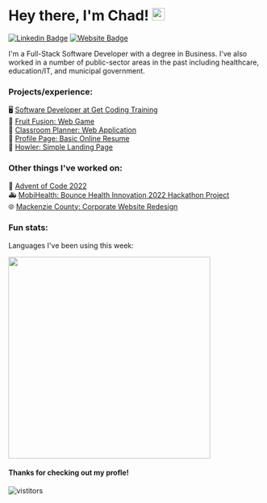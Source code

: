 # Hey there, I'm Chad! <img src="https://media.giphy.com/media/hvRJCLFzcasrR4ia7z/giphy.gif" width="25">

[![Linkedin Badge](https://img.shields.io/badge/-LinkedIn-0e76a8?style=flat-square&logo=Linkedin&logoColor=white)](https://linkedin.com/in/chadmroberts88)
[![Website Badge](https://img.shields.io/badge/Website-3b5998?style=flat-square&logo=google-chrome&logoColor=white)](https://www.chadroberts.ca)

I'm a Full-Stack Software Developer with a degree in Business. I've also worked in a number of public-sector areas in the past including healthcare, education/IT, and municipal government.

### Projects/experience:

🖥️ [Software Developer at Get Coding Training](https://www.getcoding.ca/our-students) <br>
🍓 [Fruit Fusion: Web Game](https://chadmroberts88.github.io/fruit-fusion/) <br>
🏫 [Classroom Planner: Web Application](https://chadmroberts88.github.io/classroom-planner/) <br>
💼 [Profile Page: Basic Online Resume](https://chadmroberts88.github.io/profile/) <br>
🐶 [Howler: Simple Landing Page](https://chadmroberts88.github.io/howler/) <br>

### Other things I've worked on:

🎄 [Advent of Code 2022](https://github.com/chadmroberts88/advent-of-code-2022) <br>
🚑 [MobiHealth: Bounce Health Innovation 2022 Hackathon Project](https://www.figma.com/proto/BKTAYamEHqateR1RLaUKIn/MobiHealth?node-id=5%3A22&starting-point-node-id=5%3A22) <br>
🌐 [Mackenzie County: Corporate Website Redesign](https://mackenziecounty.com) <br>

### Fun stats:

Languages I've been using this week:

<img height="400rem" src="https://wakatime.com/share/@6db8abfc-b4ca-4005-9e0a-30a09f6cc381/4efd4695-4759-465d-a005-1eee5b4d7959.svg"/>

#### Thanks for checking out my profle! 
![vistitors](https://visitor-badge.glitch.me/badge?page_id=chadmroberts88.chadmroberts88)
